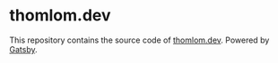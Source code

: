 # thomlom.dev

This repository contains the source code of [thomlom.dev](https://thomlom.dev). Powered by [Gatsby](https://gatsbyjs.org/).